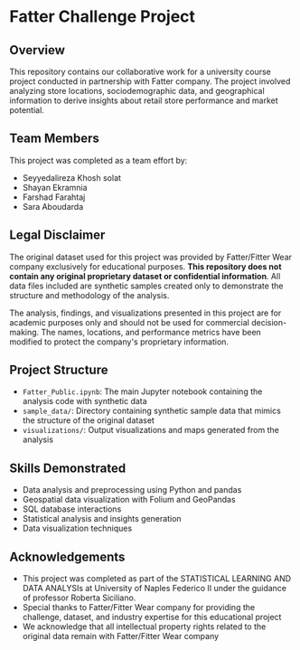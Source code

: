 # Fatter Challenge Project

## Overview
This repository contains our collaborative work for a university course project conducted in partnership with Fatter company. The project involved analyzing store locations, sociodemographic data, and geographical information to derive insights about retail store performance and market potential.

## Team Members
This project was completed as a team effort by:
- Seyyedalireza Khosh solat
- Shayan Ekramnia
- Farshad Farahtaj
- Sara Aboudarda

## Legal Disclaimer
The original dataset used for this project was provided by Fatter/Fitter Wear company exclusively for educational purposes. **This repository does not contain any original proprietary dataset or confidential information**. All data files included are synthetic samples created only to demonstrate the structure and methodology of the analysis.

The analysis, findings, and visualizations presented in this project are for academic purposes only and should not be used for commercial decision-making. The names, locations, and performance metrics have been modified to protect the company's proprietary information.

## Project Structure
- `Fatter_Public.ipynb`: The main Jupyter notebook containing the analysis code with synthetic data
- `sample_data/`: Directory containing synthetic sample data that mimics the structure of the original dataset
- `visualizations/`: Output visualizations and maps generated from the analysis

## Skills Demonstrated
- Data analysis and preprocessing using Python and pandas
- Geospatial data visualization with Folium and GeoPandas
- SQL database interactions
- Statistical analysis and insights generation
- Data visualization techniques

## Acknowledgements
- This project was completed as part of the STATISTICAL LEARNING AND DATA ANALYSIs at University of Naples Federico II under the guidance of professor Roberta Siciliano.
- Special thanks to Fatter/Fitter Wear company for providing the challenge, dataset, and industry expertise for this educational project
- We acknowledge that all intellectual property rights related to the original data remain with Fatter/Fitter Wear company

